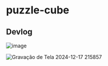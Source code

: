 # puzzle-cube

## Devlog
![image](https://github.com/user-attachments/assets/254db174-2f5c-4a90-9c51-0ac1c31273b2)

![Gravação de Tela 2024-12-17 215857](https://github.com/user-attachments/assets/2e6040af-d214-40c5-a9e2-ee82fe54bc29)
